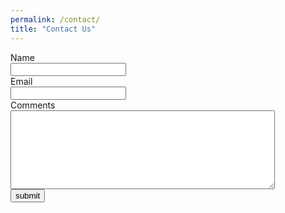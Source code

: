 ```yaml
---
permalink: /contact/
title: "Contact Us"
---
```

<head>
  <meta charset="utf-8">
  <title>forms</title>
  </head>
<body>
  <form class="gform" name="gform" target="hidden_iframe" onsubmit="submitted=true;"
        action="https://docs.google.com/forms/d/e/1FAIpQLSeVfhAKWSZ12j7pDg9sLRwjq5Zrq1s88mR8alNr6Tg4Y_o_gg/formResponse?">
    <label for="entry.2005620554">Name</label><br>
    <input type="text" name="entry.2005620554" id="entry.2005620554"><br>
    <label for="entry.1045781291">Email</label><br>
    <input type="text" name="entry.1045781291" id="entry.1045781291"><br>
    <label for="entry.839337160">Comments</label><br>
    <textarea name="entry.839337160" id="entry.839337160" rows="8"
              cols="50"></textarea><br>
    <input type="submit" name="" value="submit">
           </form>
          <iframe name="hidden_iframe" id="hidden_iframe" style="display:none;" onload="if(submitted){}"></iframe>
  <script
  src="http://code.jquery.com/jquery-3.5.1.min.js"
  integrity="sha256-9/aliU8dGd2tb6OSsuzixeV4y/faTqgFtohetphbbj0="
  crossorigin="anonymous"></script>
    <script type="text/javascript">
      var submitted = false;
    </script>
        <script type="text/javascript">
          $('#gform').on('submit', function(e)){
          $('#gform *').fadeOut(2000);
          $('#gform').prepend('Your Submission has been sent. We will get back to you as soon as possible');
          });
    </script>
    </body>
